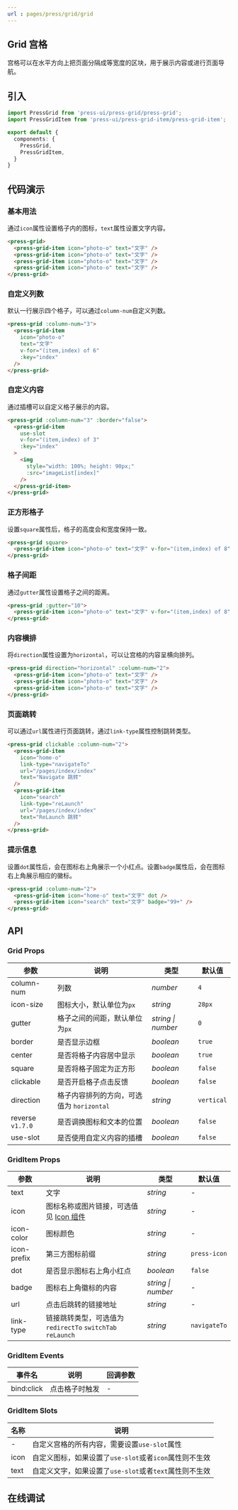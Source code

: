 ```yaml
---
url : pages/press/grid/grid
---
```


## Grid 宫格

宫格可以在水平方向上把页面分隔成等宽度的区块，用于展示内容或进行页面导航。


## 引入

```ts
import PressGrid from 'press-ui/press-grid/press-grid';
import PressGridItem from 'press-ui/press-grid-item/press-grid-item';

export default {
  components: {
    PressGrid,
    PressGridItem,
  }
}
```

## 代码演示

### 基本用法

通过`icon`属性设置格子内的图标，`text`属性设置文字内容。

```html
<press-grid>
  <press-grid-item icon="photo-o" text="文字" />
  <press-grid-item icon="photo-o" text="文字" />
  <press-grid-item icon="photo-o" text="文字" />
  <press-grid-item icon="photo-o" text="文字" />
</press-grid>
```

### 自定义列数

默认一行展示四个格子，可以通过`column-num`自定义列数。

```html
<press-grid :column-num="3">
  <press-grid-item 
    icon="photo-o" 
    text="文字" 
    v-for="(item,index) of 6"
    :key="index" 
  />
</press-grid>
```

### 自定义内容

通过插槽可以自定义格子展示的内容。

```html
<press-grid :column-num="3" :border="false">
  <press-grid-item
    use-slot 
    v-for="(item,index) of 3"
    :key="index"
  >
    <img
      style="width: 100%; height: 90px;"
      :src="imageList[index]"
    />
  </press-grid-item>
</press-grid>
```

### 正方形格子

设置`square`属性后，格子的高度会和宽度保持一致。

```html
<press-grid square>
  <press-grid-item icon="photo-o" text="文字" v-for="(item,index) of 8" :key="index" />
</press-grid>
```

### 格子间距

通过`gutter`属性设置格子之间的距离。

```html
<press-grid :gutter="10">
  <press-grid-item icon="photo-o" text="文字" v-for="(item,index) of 8" :key="index" />
</press-grid>
```

### 内容横排

将`direction`属性设置为`horizontal`，可以让宫格的内容呈横向排列。

```html
<press-grid direction="horizontal" :column-num="2">
  <press-grid-item icon="photo-o" text="文字" />
  <press-grid-item icon="photo-o" text="文字" />
  <press-grid-item icon="photo-o" text="文字" />
</press-grid>
```

### 页面跳转

可以通过`url`属性进行页面跳转，通过`link-type`属性控制跳转类型。

```html
<press-grid clickable :column-num="2">
  <press-grid-item
    icon="home-o"
    link-type="navigateTo"
    url="/pages/index/index"
    text="Navigate 跳转"
  />
  <press-grid-item
    icon="search"
    link-type="reLaunch"
    url="/pages/index/index"
    text="ReLaunch 跳转"
  />
</press-grid>
```

### 提示信息

设置`dot`属性后，会在图标右上角展示一个小红点。设置`badge`属性后，会在图标右上角展示相应的徽标。

```html
<press-grid :column-num="2">
  <press-grid-item icon="home-o" text="文字" dot />
  <press-grid-item icon="search" text="文字" badge="99+" />
</press-grid>
```

## API

### Grid Props

| 参数             | 说明                                      | 类型               | 默认值     |
| ---------------- | ----------------------------------------- | ------------------ | ---------- |
| column-num       | 列数                                      | _number_           | `4`        |
| icon-size        | 图标大小，默认单位为`px`                  | _string_           | `28px`     |
| gutter           | 格子之间的间距，默认单位为`px`            | _string \| number_ | `0`        |
| border           | 是否显示边框                              | _boolean_          | `true`     |
| center           | 是否将格子内容居中显示                    | _boolean_          | `true`     |
| square           | 是否将格子固定为正方形                    | _boolean_          | `false`    |
| clickable        | 是否开启格子点击反馈                      | _boolean_          | `false`    |
| direction        | 格子内容排列的方向，可选值为 `horizontal` | _string_           | `vertical` |
| reverse `v1.7.0` | 是否调换图标和文本的位置                  | _boolean_          | `false`    |
| use-slot         | 是否使用自定义内容的插槽                  | _boolean_          | `false`    |

### GridItem Props

| 参数        | 说明                                                        | 类型               | 默认值       |
| ----------- | ----------------------------------------------------------- | ------------------ | ------------ |
| text        | 文字                                                        | _string_           | -            |
| icon        | 图标名称或图片链接，可选值见 [Icon 组件](./press-icon-plus) | _string_           | -            |
| icon-color  | 图标颜色                                                    | _string_           | -            |
| icon-prefix | 第三方图标前缀                                              | _string_           | `press-icon` |
| dot         | 是否显示图标右上角小红点                                    | _boolean_          | `false`      |
| badge       | 图标右上角徽标的内容                                        | _string \| number_ | -            |
| url         | 点击后跳转的链接地址                                        | _string_           | -            |
| link-type   | 链接跳转类型，可选值为 `redirectTo` `switchTab` `reLaunch`  | _string_           | `navigateTo` |

### GridItem Events

| 事件名     | 说明           | 回调参数 |
| ---------- | -------------- | -------- |
| bind:click | 点击格子时触发 | -        |

### GridItem Slots

| 名称 | 说明                                                   |
| ---- | ------------------------------------------------------ |
| -    | 自定义宫格的所有内容，需要设置`use-slot`属性           |
| icon | 自定义图标，如果设置了`use-slot`或者`icon`属性则不生效 |
| text | 自定义文字，如果设置了`use-slot`或者`text`属性则不生效 |

## 在线调试

<debug-online />
